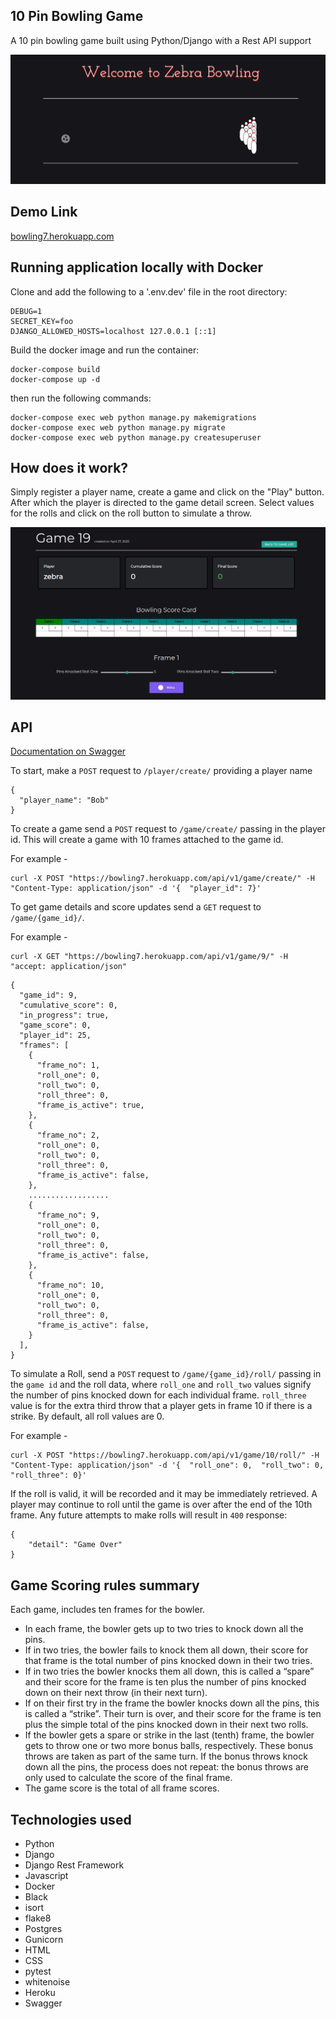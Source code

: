 ## 10 Pin Bowling Game 
A 10 pin bowling game built using Python/Django with a Rest API support

![](https://github.com/beingabeer/bowling_scoresheet/blob/master/app/screens/bowling.png)

## Demo Link

[bowling7.herokuapp.com](https://bowling7.herokuapp.com/)


## Running application locally with Docker

Clone and add the following to a '.env.dev' file in the root directory:

```
DEBUG=1
SECRET_KEY=foo
DJANGO_ALLOWED_HOSTS=localhost 127.0.0.1 [::1]
```

Build the docker image and run the container:

```
docker-compose build
docker-compose up -d
```

then run the following commands:

```
docker-compose exec web python manage.py makemigrations
docker-compose exec web python manage.py migrate
docker-compose exec web python manage.py createsuperuser
```

## How does it work?

Simply register a player name, create a game and click on the "Play" button. After which the player is directed to the game detail screen. Select values for the rolls and click on the roll button to simulate a throw.

![](https://github.com/beingabeer/bowling_scoresheet/blob/master/app/screens/game-detail.png)

## API 

[Documentation on Swagger](https://bowling7.herokuapp.com/swagger-docs/)

To start, make a `POST` request to `/player/create/` providing a player name

```
{
  "player_name": "Bob"
}
```
To create a game send a `POST` request to `/game/create/` passing in the player id. This will create a game with 10 frames attached to the game id.

For example -
```
curl -X POST "https://bowling7.herokuapp.com/api/v1/game/create/" -H  "Content-Type: application/json" -d '{  "player_id": 7}'
```

To get game details and score updates send a `GET` request to `/game/{game_id}/`. 

For example - 
```
curl -X GET "https://bowling7.herokuapp.com/api/v1/game/9/" -H  "accept: application/json"
```

```
{
  "game_id": 9,
  "cumulative_score": 0,
  "in_progress": true,
  "game_score": 0,
  "player_id": 25,
  "frames": [
    {
      "frame_no": 1,
      "roll_one": 0,
      "roll_two": 0,
      "roll_three": 0,
      "frame_is_active": true,
    },
    {
      "frame_no": 2,
      "roll_one": 0,
      "roll_two": 0,
      "roll_three": 0,
      "frame_is_active": false,
    },
    ..................
    {
      "frame_no": 9,
      "roll_one": 0,
      "roll_two": 0,
      "roll_three": 0,
      "frame_is_active": false,
    },
    {
      "frame_no": 10,
      "roll_one": 0,
      "roll_two": 0,
      "roll_three": 0,
      "frame_is_active": false,
    }
  ],
}

```

To simulate a Roll, send a `POST` request to `/game/{game_id}/roll/` passing in the `game id` and the roll data, where `roll_one` and `roll_two` values signify the number of pins knocked down for each individual frame. `roll_three` value is for the extra third throw that a player gets in frame 10 if there is a strike. By default, all roll values are 0. 

For example - 
```
curl -X POST "https://bowling7.herokuapp.com/api/v1/game/10/roll/" -H "Content-Type: application/json" -d '{  "roll_one": 0,  "roll_two": 0,  "roll_three": 0}'
```

If the roll is valid, it will be recorded and it may be immediately retrieved. 
A player may continue to roll until the game is over after the end of the 10th frame.
Any future attempts to make rolls will result in `400` response:
```
{
    "detail": "Game Over"
}
```
## Game Scoring rules summary

Each game, includes ten frames for the bowler.

* In each frame, the bowler gets up to two tries to knock down all the pins.
* If in two tries, the bowler fails to knock them all down, their score for that frame
is the total number of pins knocked down in their two tries.
* If in two tries the bowler knocks them all down, this is called a “spare” and their score for the
frame is ten plus the number of pins knocked down on their next throw (in their next turn).
* If on their first try in the frame the bowler knocks down all the pins, this is called a “strike”.
Their turn is over, and their score for the frame is ten plus the simple total of the pins knocked down in their next two rolls.
* If the bowler gets a spare or strike in the last (tenth) frame, the bowler gets to throw one or two more bonus balls, respectively.
These bonus throws are taken as part of the same turn. If the bonus throws knock down all the pins, the process does not repeat:
the bonus throws are only used to calculate the score of the final frame.
* The game score is the total of all frame scores.


## Technologies used

- Python
- Django
- Django Rest Framework
- Javascript
- Docker
- Black
- isort
- flake8
- Postgres
- Gunicorn
- HTML
- CSS
- pytest
- whitenoise
- Heroku
- Swagger
